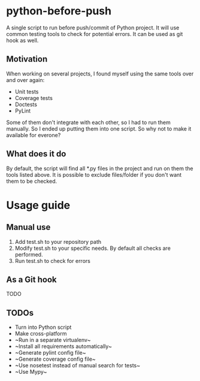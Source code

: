 # python-before-push
A single script to run before push/commit of Python project. It will use common testing tools to check for potential errors. It can be used as git hook as well.

## Motivation

When working on several projects, I found myself using the same tools over and over again:

* Unit tests
* Coverage tests
* Doctests
* PyLint

Some of them don't integrate with each other, so I had to run them manually. So I ended up putting them into one script. So why not to make it available for everone?

## What does it do

By default, the script will find all \*.py files in the project and run on them the tools listed above. It is possible to exclude files/folder if you don't want them to be checked.

# Usage guide

## Manual use

1. Add test.sh to your repository path
1. Modify test.sh to your specific needs. By default all checks are performed.
1. Run test.sh to check for errors

## As a Git hook

TODO

## TODOs
* Turn into Python script
* Make cross-platform
* ~Run in a separate virtualenv~
* ~Install all requirements automatically~
* ~Generate pylint config file~
* ~Generate coverage config file~
* ~Use nosetest instead of manual search for tests~
* ~Use Mypy~
